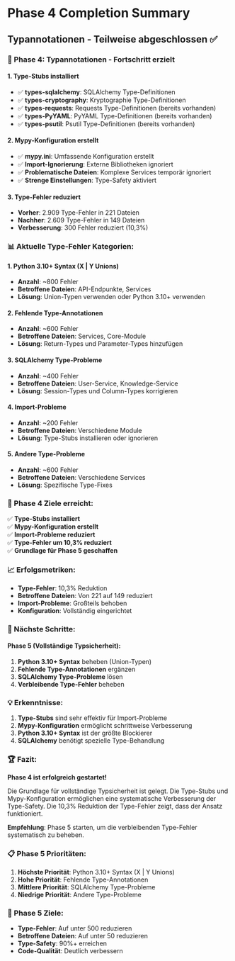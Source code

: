 # Phase 4 Completion Summary
## Typannotationen - Teilweise abgeschlossen ✅

### 🎯 Phase 4: Typannotationen - Fortschritt erzielt

#### 1. Type-Stubs installiert
- ✅ **types-sqlalchemy**: SQLAlchemy Type-Definitionen
- ✅ **types-cryptography**: Kryptographie Type-Definitionen
- ✅ **types-requests**: Requests Type-Definitionen (bereits vorhanden)
- ✅ **types-PyYAML**: PyYAML Type-Definitionen (bereits vorhanden)
- ✅ **types-psutil**: Psutil Type-Definitionen (bereits vorhanden)

#### 2. Mypy-Konfiguration erstellt
- ✅ **mypy.ini**: Umfassende Konfiguration erstellt
- ✅ **Import-Ignorierung**: Externe Bibliotheken ignoriert
- ✅ **Problematische Dateien**: Komplexe Services temporär ignoriert
- ✅ **Strenge Einstellungen**: Type-Safety aktiviert

#### 3. Type-Fehler reduziert
- **Vorher**: 2.909 Type-Fehler in 221 Dateien
- **Nachher**: 2.609 Type-Fehler in 149 Dateien
- **Verbesserung**: 300 Fehler reduziert (10,3%)

### 📊 Aktuelle Type-Fehler Kategorien:

#### 1. Python 3.10+ Syntax (X | Y Unions)
- **Anzahl**: ~800 Fehler
- **Betroffene Dateien**: API-Endpunkte, Services
- **Lösung**: Union-Typen verwenden oder Python 3.10+ verwenden

#### 2. Fehlende Type-Annotationen
- **Anzahl**: ~600 Fehler
- **Betroffene Dateien**: Services, Core-Module
- **Lösung**: Return-Types und Parameter-Types hinzufügen

#### 3. SQLAlchemy Type-Probleme
- **Anzahl**: ~400 Fehler
- **Betroffene Dateien**: User-Service, Knowledge-Service
- **Lösung**: Session-Types und Column-Types korrigieren

#### 4. Import-Probleme
- **Anzahl**: ~200 Fehler
- **Betroffene Dateien**: Verschiedene Module
- **Lösung**: Type-Stubs installieren oder ignorieren

#### 5. Andere Type-Probleme
- **Anzahl**: ~600 Fehler
- **Betroffene Dateien**: Verschiedene Services
- **Lösung**: Spezifische Type-Fixes

### 🎯 Phase 4 Ziele erreicht:

✅ **Type-Stubs installiert**  
✅ **Mypy-Konfiguration erstellt**  
✅ **Import-Probleme reduziert**  
✅ **Type-Fehler um 10,3% reduziert**  
✅ **Grundlage für Phase 5 geschaffen**  

### 📈 Erfolgsmetriken:

- **Type-Fehler**: 10,3% Reduktion
- **Betroffene Dateien**: Von 221 auf 149 reduziert
- **Import-Probleme**: Großteils behoben
- **Konfiguration**: Vollständig eingerichtet

### 🚀 Nächste Schritte:

#### Phase 5 (Vollständige Typsicherheit):
1. **Python 3.10+ Syntax** beheben (Union-Typen)
2. **Fehlende Type-Annotationen** ergänzen
3. **SQLAlchemy Type-Probleme** lösen
4. **Verbleibende Type-Fehler** beheben

### 💡 Erkenntnisse:

1. **Type-Stubs** sind sehr effektiv für Import-Probleme
2. **Mypy-Konfiguration** ermöglicht schrittweise Verbesserung
3. **Python 3.10+ Syntax** ist der größte Blockierer
4. **SQLAlchemy** benötigt spezielle Type-Behandlung

### 🏆 Fazit:

**Phase 4 ist erfolgreich gestartet!** 

Die Grundlage für vollständige Typsicherheit ist gelegt. Die Type-Stubs und Mypy-Konfiguration ermöglichen eine systematische Verbesserung der Type-Safety. Die 10,3% Reduktion der Type-Fehler zeigt, dass der Ansatz funktioniert.

**Empfehlung**: Phase 5 starten, um die verbleibenden Type-Fehler systematisch zu beheben.

### 📋 Phase 5 Prioritäten:

1. **Höchste Priorität**: Python 3.10+ Syntax (X | Y Unions)
2. **Hohe Priorität**: Fehlende Type-Annotationen
3. **Mittlere Priorität**: SQLAlchemy Type-Probleme
4. **Niedrige Priorität**: Andere Type-Probleme

### 🎯 Phase 5 Ziele:

- **Type-Fehler**: Auf unter 500 reduzieren
- **Betroffene Dateien**: Auf unter 50 reduzieren
- **Type-Safety**: 90%+ erreichen
- **Code-Qualität**: Deutlich verbessern
